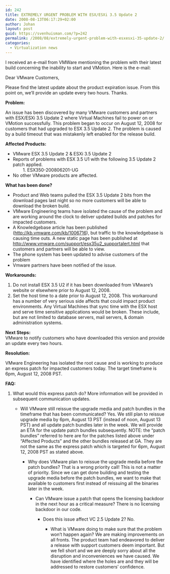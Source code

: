```yaml
---
id: 242
title: EXTREMELY URGENT PROBLEM WITH ESX/ESXi 3.5 Update 2
date: 2008-08-13T06:17:29+02:00
author: Johan
layout: post
guid: https://svenhuisman.com/?p=242
permalink: /2008/08/extremely-urgent-problem-with-esxesxi-35-update-2/
categories:
  - Virtualization news
---
```

I received an e-mail from VMWare mentioning the problem with their latest build concerning the inability to start and VMotion. Here is the e-mail:

Dear VMware Customers,

Please find the latest update about the product expiration issue. From this point on, we’ll provide an update every two hours. Thanks.

**Problem:**

An issue has been discovered by many VMware customers and partners with ESX/ESXi 3.5 Update 2 where Virtual Machines fail to power on or VMotion successfully. <!--more-->This problem began to occur on August 12, 2008 for customers that had upgraded to ESX 3.5 Update 2. The problem is caused by a build timeout that was mistakenly left enabled for the release build.

**Affected Products:**

  * VMware ESX 3.5 Update 2 & ESXi 3.5 Update 2
  * Reports of problems with ESX 3.5 U1 with the following 3.5 Update 2 patch applied.  
            1. ESX350-200806201-UG
  * No other VMware products are affected.

**What has been done?**

  * Product and Web teams pulled the ESX 3.5 Update 2 bits from the download pages last night so no more customers will be able to download the broken build.
  * VMware Engineering teams have isolated the cause of the problem and are working around the clock to deliver updated builds and patches for impacted customers.
  * A Knowledgebase article has been published (<a href="https://svenhuisman.com/wp-admin/redir.aspx?C=e39a0e40b0d54bb1a9f864f5375bb3f8&URL=http%3a%2f%2fapp.connect.vmware.com%2fe%2fer.aspx%3fs%3d524%26lid%3d3164%26elq%3dB92D6F1711AD4CED938ADC46D1F9BB5C" target="_blank">http://kb.vmware.com/kb/1006716</a>), but traffic to the knowledgebase is causing time outs. A new static page has been published at <a href="https://svenhuisman.com/wp-admin/redir.aspx?C=e39a0e40b0d54bb1a9f864f5375bb3f8&URL=http%3a%2f%2fapp.connect.vmware.com%2fe%2fer.aspx%3fs%3d524%26lid%3d3165%26elq%3dB92D6F1711AD4CED938ADC46D1F9BB5C" target="_blank">http://www.vmware.com/support/esx35u2_supportalert.html</a> that customers and partners will be able to view.
  * The phone system has been updated to advise customers of the problem
  * Vmware partners have been notified of the issue.

**Workarounds:**

  1. Do not install ESX 3.5 U2 if it has been downloaded from VMware’s website or elsewhere prior to August 12, 2008.
  2. Set the host time to a date prior to August 12, 2008. This workaround has a number of very serious side affects that could impact product environments. Any Virtual Machines that sync time with the ESX host and serve time sensitive applications would be broken. These include, but are not limited to database servers, mail servers, & domain administration systems.

**Next Steps:**  
VMware to notify customers who have downloaded this version and provide an update every two hours.

**Resolution:**

VMware Engineering has isolated the root cause and is working to produce an express patch for impacted customers today. The target timeframe is 6pm, August 12, 2008 PST.

**FAQ:**

  1. What would this express patch do? 
    More information will be provided in subsequent communication updates.</li> 
    
      * Will VMware still reissue the upgrade media and patch bundles in the timeframe that has been communicated? 
        Yes. We still plan to reissue upgrade media by 6pm, August 13 PST (instead of noon, August 13 PST) and all update patch bundles later in the week. We will provide an ETA for the update patch bundles subsequently. NOTE: the &#8220;patch bundles&#8221; referred to here are for the patches listed above under &#8220;Affected Products&#8221; and the other bundles released at GA. They are not the same as the express patch which is targeted for 6pm, August 12, 2008 PST as stated above.</li> 
        
          * Why does VMware plan to reissue the upgrade media before the patch bundles? That is a wrong priority call! 
            This is not a matter of priority. Since we can get done building and testing the upgrade media before the patch bundles, we want to make that available to customers first instead of reissuing all the binaries later in the week.</li> 
            
              * Can VMware issue a patch that opens the licensing backdoor in the next hour as a critical measure? 
                There is no licensing backdoor in our code.</li> 
                
                  * Does this issue affect VC 2.5 Update 2? 
                    No.</li> 
                    
                      * What is VMware doing to make sure that the problem won’t happen again? 
                        We are making improvements on all fronts. The product team had endeavored to deliver a release with support customers deem important. But we fell short and we are deeply sorry about all the disruption and inconveniences we have caused. We have identified where the holes are and they will be addressed to restore customers’ confidence.</li> </ol>